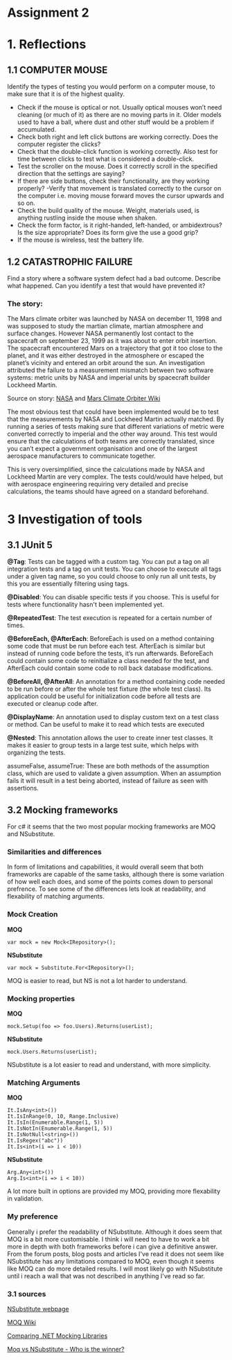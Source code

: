 # Assignment 2

# 1. Reflections

## 1.1 COMPUTER MOUSE 
Identify the types of testing you would perform on a computer mouse, to make sure that it is of the highest quality.
- Check if the mouse is optical or not. Usually optical mouses won’t need cleaning (or much of it) as there are no moving parts in it. Older models used to have a ball, where dust and other stuff would be a problem if accumulated.
- Check both right and left click buttons are working correctly. Does the computer register the clicks?
- Check that the double-click function is working correctly. Also test for time between clicks to test what is considered a double-click.
- Test the scroller on the mouse. Does it correctly scroll in the specified direction that the settings are saying?
- If there are side buttons, check their functionality, are they working properly?
-Verify that movement is translated correctly to the cursor on the computer i.e. moving mouse forward moves the cursor upwards and so on.
- Check the build quality of the mouse. Weight, materials used, is anything rustling inside the mouse when shaken.
- Check the form factor, is it right-handed, left-handed, or ambidextrous? Is the size appropriate? Does its form give the use a good grip?
- If the mouse is wireless, test the battery life.


## 1.2 CATASTROPHIC FAILURE 
Find a story where a software system defect had a bad outcome. Describe what happened. Can you identify a test that would have prevented it?

### The story:
The Mars climate orbiter was launched by NASA on december 11, 1998 and was supposed to study the martian climate, martian atmosphere and surface changes. However NASA permanently lost contact to the spacecraft on september 23, 1999 as it was about to enter orbit insertion. The spacecraft encountered Mars on a trajectory that got it too close to the planet, and it was either destroyed in the atmosphere or escaped the planet’s vicinity and entered an orbit around the sun. An investigation attributed the failure to a measurement mismatch between two software systems: metric units by NASA and imperial units by spacecraft builder Lockheed Martin. 

Source on story: [NASA](https://solarsystem.nasa.gov/missions/mars-climate-orbiter/in-depth/) and [Mars Climate Orbiter Wiki](https://en.wikipedia.org/wiki/Mars_Climate_Orbiter) 

The most obvious test that could have been implemented would be to test that the measurements by NASA and Lockheed Martin actually matched. By running a series of tests making sure that different variations of metric were converted correctly to imperial and the other way around. This test would ensure that the calculations of both teams are correctly translated, since you can’t expect a government organisation and one of the largest aerospace manufacturers to communicate together.  

This is very oversimplified, since the calculations made by NASA and Lockheed Martin are very complex. The tests could/would have helped, but with aerospace engineering requiring very detailed and precise calculations, the teams should have agreed on a standard beforehand. 


# 3 Investigation of tools

## 3.1 JUnit 5

**@Tag**: Tests can be tagged with a custom tag. You can put a tag on all integration tests and a tag on unit tests. You can choose to execute all tags under a given tag name, so you could choose to only run all unit tests, by this you are essentially filtering using tags.

**@Disabled**: You can disable specific tests if you choose. This is useful for tests where functionality hasn't been implemented yet.

**@RepeatedTest**: The test execution is repeated for a certain number of times.

**@BeforeEach, @AfterEach**: BeforeEach is used on a method containing some code that must be run before each test. AfterEach is similar but instead of running code before the tests, it’s run afterwards. BeforeEach could contain some code to reinitialize a class needed for the test, and AfterEach could contain some code to roll back database modifications.

**@BeforeAll, @AfterAll**: An annotation for a method containing code needed to be run before or after the whole test fixture (the whole test class). Its application could be useful for initialization code before all tests are executed or cleanup code after.

**@DisplayName**: An annotation used to display custom text on a test class or method. Can be useful to make it to read which tests are executed

**@Nested**: This annotation allows the user to create inner test classes. It makes it easier to group tests in a large test suite, which helps with organizing the tests.

assumeFalse, assumeTrue: These are both methods of the assumption class, which are used to validate a given assumption. When an assumption fails it will result in a test being aborted, instead of failure as seen with assertions.


## 3.2 Mocking frameworks

For c# it seems that the two most popular mocking frameworks are MOQ and NSubstitute. 

### Similarities and differences

In form of limitations and capabilities, it would overall seem that both frameworks are capable of the same tasks, although there is some variation of how well each does, and some of the points comes down to personal prefrence. To see some of the differences lets look at readability, and flexability of matching arguments. 

### **Mock Creation**

**MOQ**

```
var mock = new Mock<IRepository>();
``` 

**NSubstitute**

````
var mock = Substitute.For<IRepository>(); 
````

MOQ is easier to read, but NS is not a lot harder to understand.

### **Mocking properties** 

**MOQ**
````
mock.Setup(foo => foo.Users).Returns(userList);
````
**NSubstitute**
````
mock.Users.Returns(userList);
````

NSubstitute is a lot easier to read and understand, with more simplicity. 


### **Matching Arguments**

**MOQ**
````
It.IsAny<int>())
It.IsInRange(0, 10, Range.Inclusive) 
It.IsIn(Enumerable.Range(1, 5))
It.IsNotIn(Enumerable.Range(1, 5))
It.IsNotNull<string>())
It.IsRegex("abc"))
It.Is<int>(i => i < 10))
````
**NSubstitute**
````
Arg.Any<int>())
Arg.Is<int>(i => i < 10))
````

A lot more built in options are provided my MOQ, providing more flexability in validation.

### **My preference**

Generally i prefer the readability of NSubstitute. Although it does seem that MOQ is a bit more customisable. I think i will need to have to work a bit more in depth with both frameworks before i can give a definitive answer. From the forum posts, blog posts and articles I've read it does not seem like NSubstitute has any limitations compared to MOQ, even though it seems like MOQ can do more detailed results. I will most likely go with NSubstitute until i reach a wall that was not described in anything I've read so far. 

### 3.1 sources
[NSubstitute webpage](https://nsubstitute.github.io/)

[MOQ Wiki](https://github.com/Moq/moq4/wiki/Quickstart)

[Comparing .NET Mocking Libraries](https://www.danclarke.com/comparing-dotnet-mocking-libraries)

[Moq vs NSubstitute - Who is the winner?](https://dev.to/cloudx/moq-vs-nsubstitute-who-is-the-winner-40gi)
